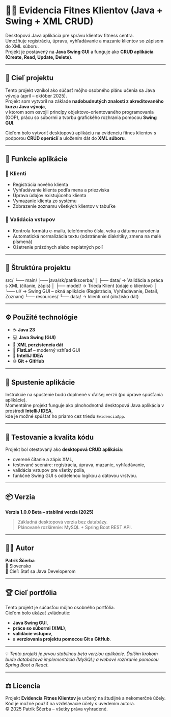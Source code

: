 # 🏋️‍♂️ Evidencia Fitnes Klientov (Java + Swing + XML CRUD)

Desktopová Java aplikácia pre správu klientov fitness centra.  
Umožňuje registráciu, úpravu, vyhľadávanie a mazanie klientov so zápisom do XML súboru.  
Projekt je postavený na **Java Swing GUI** a funguje ako **CRUD aplikácia (Create, Read, Update, Delete)**.

---

## 🧠 Cieľ projektu

Tento projekt vznikol ako súčasť môjho osobného plánu učenia sa Java vývoja (apríl – október 2025).  
Projekt som vytvoril na základe **nadobudnutých znalostí z akreditovaného kurzu Java vývoja**,  
v ktorom som osvojil princípy objektovo-orientovaného programovania (OOP), prácu so súbormi a tvorbu grafického rozhrania pomocou **Swing GUI**.  

Cieľom bolo vytvoriť desktopovú aplikáciu na evidenciu fitnes klientov s podporou **CRUD operácií** a uložením dát do **XML súboru**.

---

## 🧩 Funkcie aplikácie

### 👥 Klienti
- Registrácia nového klienta  
- Vyhľadávanie klienta podľa mena a priezviska  
- Úprava údajov existujúceho klienta  
- Vymazanie klienta zo systému  
- Zobrazenie zoznamu všetkých klientov v tabuľke  

### 🧾 Validácia vstupov
- Kontrola formátu e-mailu, telefónneho čísla, veku a dátumu narodenia  
- Automatická normalizácia textu (odstránenie diakritiky, zmena na malé písmená)  
- Ošetrenie prázdnych alebo neplatných polí  

---

## 🧱 Štruktúra projektu
src/
└── main/
├── java/sk/patrikscerba/
│ ├── data/ → Validácia a práca s XML (čítanie, zápis)
│ ├── model/ → Trieda Klient (údaje o klientovi)
│ └── ui/ → Swing GUI – okná aplikácie (Registrácia, Vyhľadávanie, Detail, Zoznam)
└── resources/
└── data/ → klienti.xml (úložisko dát)


---

## ⚙️ Použité technológie

- ☕ **Java 23**
- 💻 **Java Swing (GUI)**
- 💾 **XML perzistencia dát**
- 🎨 **FlatLaf** – moderný vzhľad GUI
- 🧰 **IntelliJ IDEA**
- 🌐 **Git + GitHub**

---

## 🚀 Spustenie aplikácie

Inštrukcie na spustenie budú doplnené v ďalšej verzii (po úprave spúšťania aplikácie).  
Momentálne projekt funguje ako plnohodnotná desktopová Java aplikácia v prostredí **IntelliJ IDEA**,  
kde je možné spúšťať ho priamo cez triedu `EvidenciaApp`.

---

## 🧪 Testovanie a kvalita kódu

Projekt bol otestovaný ako **desktopová CRUD aplikácia**:
- overené čítanie a zápis XML,  
- testované scenáre: registrácia, úprava, mazanie, vyhľadávanie,  
- validácia vstupov pre všetky polia,  
- funkčné Swing GUI s oddelenou logikou a dátovou vrstvou.  

---

## 📦 Verzia

**Verzia 1.0.0 Beta – stabilná verzia (2025)**  
> Základná desktopová verzia bez databázy.  
> Plánované rozšírenie: MySQL + Spring Boot REST API.  

---

## 👨‍💻 Autor

**Patrik Ščerba**  
📍 Slovensko  
🎯 Cieľ: Stať sa Java Developerom  

---

## 🏆 Cieľ portfólia

Tento projekt je súčasťou môjho osobného portfólia.  
Cieľom bolo ukázať zvládnutie:
- **Java Swing GUI**,  
- **práce so súbormi (XML)**,  
- **validácie vstupov**,  
- a **verziovania projektu pomocou Git a GitHub**.  

---

💡 *Tento projekt je prvou stabilnou beta verziou aplikácie. Ďalším krokom bude databázová implementácia (MySQL) a webové rozhranie pomocou Spring Boot a React.*

---

## ⚖️ Licencia

Projekt **Evidencia Fitnes Klientov** je určený na študijné a nekomerčné účely.  
Kód je možné použiť na vzdelávacie účely s uvedením autora.  
© 2025 Patrik Ščerba – všetky práva vyhradené.





